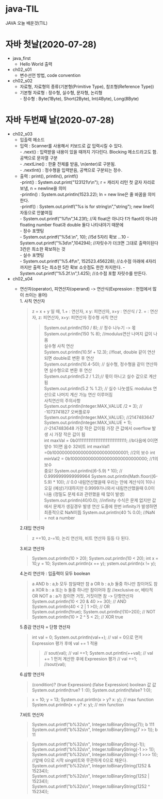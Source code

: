 # java-TIL
JAVA 오늘 배운것(TIL)

# 자바 첫날(2020-07-28)
- java_first
  - Hello World 출력
- ch02_s01
  - 변수선언 방법, code convention
- ch02_s02
  - 자료형, 자료형의 종류(기본형(Primitive Type), 참조형(Reference Type))
  - 기본형 자료형 : 정수형, 실수형, 문자형, 논리형</br>
        - 정수형 : Byte(1Byte), Short(2Byte), Int(4Byte), Long(8Byte)
# 자바 두번째 날(2020-07-28)
* ch02_s03
  * 입출력 메소드</br>
   - 입력 : Scanner를 사용해서 키보드로 값 입력시킬 수 있다.</br>
         - .next() : 입력받을 내용이 있을 때까지 기다린다. Blocking 메소드라고도 함.
                  공백으로 문자열 구분</br>
         - .nextLine() : 한줄 전체를 받음, \n(enter)로 구분됨. </br>
         - .nextInt() : 정수형을 입력받음, 공백으로 구분되는 정수.
    - 출력 : print(), println(), printf()</br>
        -print() :   System.out.print("123121\r\n"); r = 캐리지 리턴  첫 글자 자리로 보냄, n = newline을 의미</br>
        -println() : System.out.println(1523.22); ln = new line은 줄 바꿈을 의미한다.</br>
        -printf() :  System.out.printf("%s is for string\n","string"); new line이 자동으로 안붙여짐</br>
                 - System.out.printf("%f\n",14.23f); //꼭 float은 아니다 f가 flaot이 아니라
                    floating number float과 double 둘다 나타내야기 때문에</br>
                 - 정수 포맷팅</br>
                   -  System.out.printf("%5d.\n", 10); //5d 5자리 확보 ...10
                   - System.out.printf("%3d\n",104294); //자릿수가 더크면 그대로 출력이된다  3칸은 최소한 확보하는 것</br>
                 - 실수 포맷팅</br>
                   - System.out.printf("%5.4f\n", 152523.456228); //소수점 아래에 4자리까지만 출력 5는 최소한 5칸 확보 소숫점도 한칸 차지한다.
                   - System.out.printf("%5.2f.\n",1.425); //소수점 포함 자릿수를 만든다.
* ch02_s04
   * 연산자(operator), 피연산자(operand) -> 연산식(Expression : 현업에서 많이 쓰이는 용어)</br>
         1. 사칙 연산자</br>
        >z = x + y 일 때, 1.+ : 연산자,  x y: 피연산자, x+y : 연산식 / 2. = : 연산자, z: 피연산자, x+y: 피연산자
        >정수형 사칙 연산
        >>System.out.println(150 / 8); // 정수 나누기 -> 몫</br>
        >>System.out.println(150 % 8); //modulus연산  나머지 값이 나옴</br>
        >실수형 사칙 연산</br>
        >>System.out.println(10.5f + 12.3); //float, double 같이 연산되면 double로 변환 후 연산</br>
        >>System.out.println(10.4-50); // 실수형, 정수형을 같이 연산하면 실수형으로 변환 후 연산</br>
        >>System.out.println(5.2 / 1.2);// 몫이 아니고 실수 값으로 계산 됨</br>
        >>System.out.println(5.2 % 1.2); // 실수 나눗셈도 modulus 연산으로 나머지 계산 가능 연산 이루어짐</br>
        >사칙연산의 주의사항
        >>System.out.println(Integer.MAX_VALUE /2 * 3); // -1073741827 오버플로우
        >>System.out.println(Integer.MAX_VALUE); //2147483647
        >>System.out.println(Integer.MAX_VALUE + 1); //-2147483648 
        >>가장 작은 값이됨 가장 큰 값에서 overflow 발생 시 가장 작은 값이 됨</br>
        >int maxVal = 0b01111111111111111111111111111; //b다음에 0이면 양수 1이면 음수 32비트
        >int maxVal1 =0b10000000000000000000000000001; //2의 보수
        >int minVal2 = 0b10000000000000000000000000000; //1의보수</br>
        >중요!
        >>System.out.println((6-5.9) * 10); // 0.9999999999999964
        >>System.out.println(Math.floor((6-5.9) * 10)); // 0.0 
        >>내림연산했을때 우리는 안에 계산식이 1이나오길 (예상)기대하지만 0.9999가나와서 내림연산했을때 0.0이 나옴
        >>(정밀도 문제 6과 관련했을 때 많이 발생)
        >>System.out.println(40/0.0); 
        >>//infinity 수식은 문제 없지만 값에서 문제가 생길경우 발생 연산 도중에 한번 infinity가 발생하면 최종적으로 NaN이뜸
        >>System.out.println(40 % 0.0); //NaN = not a number
        
        2.대입 연산자
        >z +=10, z-=10, 논리 연산자, 비트 연산자 등등 다 된다.</br>
      
        3.비교 연산자
        >System.out.println(10 > 20);
        >System.out.println(10 < 20);
        >int x = 10,y = 10;
        >System.out.println(x == y);
        >ystem.out.println(x != y);
       
        4.논리 연산자 : 입출력이 모두 boolean
        >a AND b : a,b 모두 참일때만 참
        >a OR b : a,b 둘중 하나만 참이어도 참
        >a XOR b : a 또는 b 둘중 하나만 참이어야 참 //exclusive or, 배타적 OR
        >NOT a : a가 참이면 거짓, 거짓이면 참 -> 단항연산자
        >System.out.println(10 < 20 & 40 >= 30); // AND
        >System.out.println(40 < 2 | 1 >0); // OR
        >System.out.println(!true);
        >System.out.println(!(10>20)); // NOT
        >System.out.println(10 > 2 ^ 5 < 2); // XOR true
      
        5.증감 연산자 = 단항 연산자
        >int val = 0;
        >System.out.println(val++); // val = 0으로 먼저 Expression 평가 후에 val += 1 적용
        >>// sout(val); // val +=1;
        >System.out.println(++val); // val += 1 먼저 계산한 후에 Expreesion 평가
        >>// val +=1; //sout(val);
       
        6.삼항 연산자
     >(condition)? (true Expression):(false Expression)
     >boolean             값                 값
     >System.out.println(true? 1 :0);
     >System.out.println(false? 1:0);

     >x = 10; y = 13;
     >System.out.println(x > y? x: y); // max function
     >System.out.println(x < y? x: y); // min function
       
       7.비트 연산자                          
      >System.out.printf("b%32s\n", Integer.toBinaryString(7)); b                             111</br>
      >System.out.printf("b%32s\n", Integer.toBinaryString(7 >> 1)); b                              11</br>
      
      >System.out.printf("b%32s\n", Integer.toBinaryString(-1));</br>
      >System.out.printf("b%32s\n", Integer.toBinaryString(-1 >> 1));</br>
      >System.out.printf("b%32s\n", Integer.toBinaryString(-1 >>> 1));</br>
      >//앞에 0으로 시작 sing비트와 무관하게 0으로 채운다.
      >System.out.printf("b%32s\n", Integer.toBinaryString(1252 & 15234));</br>
      >System.out.printf("b%32s\n", Integer.toBinaryString(1252 | 15234));</br>
      >System.out.printf("b%32s\n", Integer.toBinaryString(1252 ^ 15234));</br>

             
